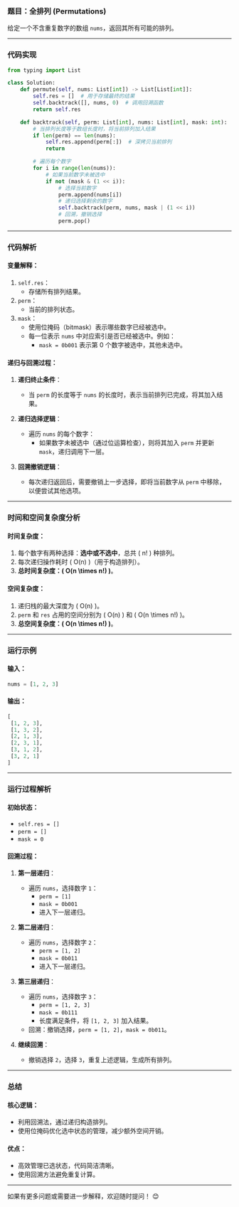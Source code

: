 ### **题目：全排列 (Permutations)**

给定一个不含重复数字的数组 `nums`，返回其所有可能的排列。

---

### **代码实现**

```python
from typing import List

class Solution:
    def permute(self, nums: List[int]) -> List[List[int]]:
        self.res = []  # 用于存储最终的结果
        self.backtrack([], nums, 0)  # 调用回溯函数
        return self.res

    def backtrack(self, perm: List[int], nums: List[int], mask: int):
        # 当排列长度等于数组长度时，将当前排列加入结果
        if len(perm) == len(nums):
            self.res.append(perm[:])  # 深拷贝当前排列
            return

        # 遍历每个数字
        for i in range(len(nums)):
            # 如果当前数字未被选中
            if not (mask & (1 << i)):
                # 选择当前数字
                perm.append(nums[i])
                # 递归选择剩余的数字
                self.backtrack(perm, nums, mask | (1 << i))
                # 回溯，撤销选择
                perm.pop()
```

---

### **代码解析**

#### **变量解释**：
1. `self.res`：
   - 存储所有排列结果。
2. `perm`：
   - 当前的排列状态。
3. `mask`：
   - 使用位掩码（bitmask）表示哪些数字已经被选中。
   - 每一位表示 `nums` 中对应索引是否已经被选中。例如：
     - `mask = 0b001` 表示第 0 个数字被选中，其他未选中。

#### **递归与回溯过程**：
1. **递归终止条件**：
   - 当 `perm` 的长度等于 `nums` 的长度时，表示当前排列已完成，将其加入结果。

2. **递归选择逻辑**：
   - 遍历 `nums` 的每个数字：
     - 如果数字未被选中（通过位运算检查），则将其加入 `perm` 并更新 `mask`，递归调用下一层。

3. **回溯撤销逻辑**：
   - 每次递归返回后，需要撤销上一步选择，即将当前数字从 `perm` 中移除，以便尝试其他选项。

---

### **时间和空间复杂度分析**

#### **时间复杂度**：
1. 每个数字有两种选择：**选中或不选中**，总共 \( n! \) 种排列。
2. 每次递归操作耗时 \( O(n) \)（用于构造排列）。
3. **总时间复杂度：\( O(n \times n!) \)**。

#### **空间复杂度**：
1. 递归栈的最大深度为 \( O(n) \)。
2. `perm` 和 `res` 占用的空间分别为 \( O(n) \) 和 \( O(n \times n!) \)。
3. **总空间复杂度：\( O(n \times n!) \)**。

---

### **运行示例**

#### **输入**：
```python
nums = [1, 2, 3]
```

#### **输出**：
```python
[
 [1, 2, 3],
 [1, 3, 2],
 [2, 1, 3],
 [2, 3, 1],
 [3, 1, 2],
 [3, 2, 1]
]
```

---

### **运行过程解析**

#### 初始状态：
- `self.res = []`
- `perm = []`
- `mask = 0`

#### 回溯过程：
1. **第一层递归**：
   - 遍历 `nums`，选择数字 `1`：
     - `perm = [1]`
     - `mask = 0b001`
     - 进入下一层递归。

2. **第二层递归**：
   - 遍历 `nums`，选择数字 `2`：
     - `perm = [1, 2]`
     - `mask = 0b011`
     - 进入下一层递归。

3. **第三层递归**：
   - 遍历 `nums`，选择数字 `3`：
     - `perm = [1, 2, 3]`
     - `mask = 0b111`
     - 长度满足条件，将 `[1, 2, 3]` 加入结果。
   - 回溯：撤销选择，`perm = [1, 2]`，`mask = 0b011`。

4. **继续回溯**：
   - 撤销选择 `2`，选择 `3`，重复上述逻辑，生成所有排列。

---

### **总结**

#### **核心逻辑**：
- 利用回溯法，通过递归构造排列。
- 使用位掩码优化选中状态的管理，减少额外空间开销。

#### **优点**：
- 高效管理已选状态，代码简洁清晰。
- 使用回溯方法避免重复计算。

---

如果有更多问题或需要进一步解释，欢迎随时提问！ 😊
